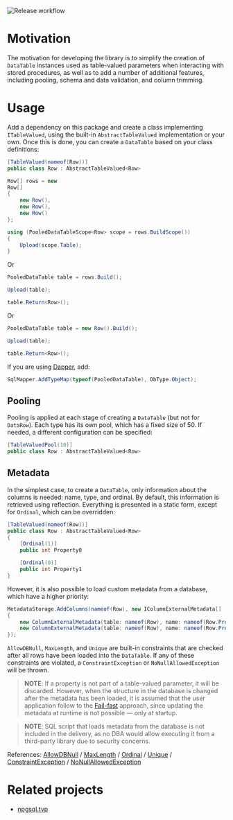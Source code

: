 ﻿![Release workflow](https://github.com/0UserName/Simple.DbExtensions.Tvp/actions/workflows/release.yml/badge.svg)



# Motivation

The motivation for developing the library is to simplify the creation of `DataTable` instances used as table-valued parameters when interacting with stored procedures, as well as to add a number of additional features, including pooling, schema and data validation, and column trimming.



# Usage

Add a dependency on this package and create a class implementing `ITableValued`, using the built-in `AbstractTableValued` implementation or your own. Once this is done, you can create a `DataTable` based on your class definitions:


```csharp
[TableValued(nameof(Row))]
public class Row : AbstractTableValued<Row>
```


```csharp
Row[] rows = new
Row[]
{
    new Row(),
    new Row(),
    new Row()
};

using (PooledDataTableScope<Row> scope = rows.BuildScope())
{
    Upload(scope.Table);
}
```


Or


```csharp
PooledDataTable table = rows.Build();

Upload(table);

table.Return<Row>();
```


Or


```csharp
PooledDataTable table = new Row().Build();

Upload(table);

table.Return<Row>();
```


If you are using [Dapper](https://github.com/DapperLib/Dapper), add:


```csharp
SqlMapper.AddTypeMap(typeof(PooledDataTable), DbType.Object);
```



## Pooling

Pooling is applied at each stage of creating a `DataTable` (but not for `DataRow`). Each type has its own pool, which has a fixed size of 50. If needed, a different configuration can be specified:


```csharp
[TableValuedPool(10)]
public class Row : AbstractTableValued<Row>
```



## Metadata

In the simplest case, to create a `DataTable`, only information about the columns is needed: name, type, and ordinal. By default, this information is retrieved using reflection. Everything is presented in a static form, except for `Ordinal`, which can be overridden:


```csharp
[TableValued(nameof(Row))]
public class Row : AbstractTableValued<Row>
{
    [Ordinal(1)]
    public int Property0

    [Ordinal(0)]
    public int Property1
}
```


However, it is also possible to load custom metadata from a database, which have a higher priority:


```csharp
MetadataStorage.AddColumns(nameof(Row), new IColumnExternalMetadata[]
{
    new ColumnExternalMetadata(table: nameof(Row), name: nameof(Row.Property0), type: typeof(int).FullName, ordinal: 1, allowDBNull: default, maxLength: -1, unique: default),
    new ColumnExternalMetadata(table: nameof(Row), name: nameof(Row.Property1), type: typeof(int).FullName, ordinal: 0, allowDBNull: default, maxLength: -1, unique: default)
});
```


`AllowDBNull`, `MaxLength`, and `Unique` are built-in constraints that are checked after all rows have been loaded into the `DataTable`. If any of these constraints are violated, a `ConstraintException` or `NoNullAllowedException` will be thrown.


> **NOTE**: If a property is not part of a table-valued parameter, it will be discarded. However, when the structure in the database is changed after the metadata has been loaded, it is assumed that the user application follow to the [Fail-fast](https://en.wikipedia.org/wiki/Fail-fast_system) approach, since updating the metadata at runtime is not possible — only at startup.


> **NOTE**: SQL script that loads metadata from the database is not included in the delivery, as no DBA would allow executing it from a third-party library due to security concerns.



References: [AllowDBNull](https://learn.microsoft.com/en-us/dotnet/api/system.data.datacolumn.allowdbnull) / [MaxLength](https://learn.microsoft.com/en-us/dotnet/api/system.data.datacolumn.maxlength) / [Ordinal](https://learn.microsoft.com/en-us/dotnet/api/system.data.datacolumn.ordinal) / [Unique](https://learn.microsoft.com/en-us/dotnet/api/system.data.datacolumn.unique) / [ConstraintException](https://learn.microsoft.com/ru-ru/dotnet/api/system.data.constraintexception) / [NoNullAllowedException](https://learn.microsoft.com/ru-ru/dotnet/api/system.data.nonullallowedexception)



# Related projects

- [npgsql.tvp](https://github.com/0UserName/npgsql.tvp)